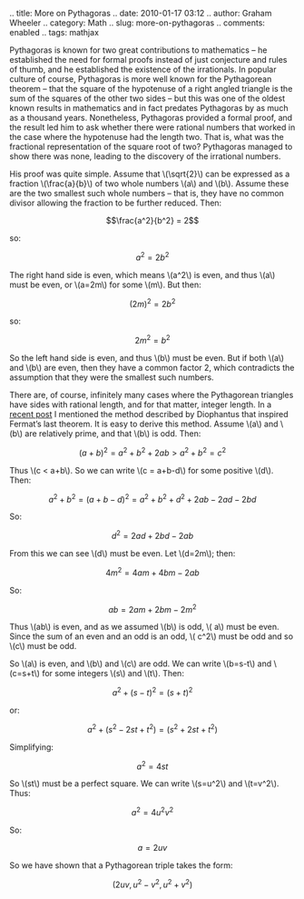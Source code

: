 .. title: More on Pythagoras
.. date: 2010-01-17 03:12
.. author: Graham Wheeler
.. category: Math
.. slug: more-on-pythagoras
.. comments: enabled
.. tags: mathjax

Pythagoras is known for two great contributions to mathematics – he
established the need for formal proofs instead of just conjecture and
rules of thumb, and he established the existence of the irrationals. In
popular culture of course, Pythagoras is more well known for the
Pythagorean theorem – that the square of the hypotenuse of a right
angled triangle is the sum of the squares of the other two sides – but
this was one of the oldest known results in mathematics and in fact
predates Pythagoras by as much as a thousand years. Nonetheless,
Pythagoras provided a formal proof, and the result led him to ask
whether there were rational numbers that worked in the case where the
hypotenuse had the length two. That is, what was the fractional
representation of the square root of two? Pythagoras managed to show
there was none, leading to the discovery of the irrational numbers.

His proof was quite simple. Assume that \\(\sqrt{2}\\) can be
expressed as a fraction \\(\frac{a}{b}\\) of two whole
numbers \\(a\\) and \\(b\\). Assume these are the two smallest
such whole numbers – that is, they have no common divisor allowing the
fraction to be further reduced. Then:
<!-- TEASER_END -->

$$\frac{a^2}{b^2} = 2$$

so:

$$a^2 = 2 b^2$$

The right hand side is even, which means \\(a^2\\) is even, and
thus \\(a\\) must be even, or \\(a=2m\\) for some \\(m\\). But
then:

$${(2m)}^2 = 2b^2$$

so:

$$2m^2 = b^2$$

So the left hand side is even, and thus \\(b\\) must be even. But if
both \\(a\\) and \\(b\\) are even, then they have a common factor
2, which contradicts the assumption that they were the smallest such
numbers.

There are, of course, infinitely many cases where the Pythagorean
triangles have sides with rational length, and for that matter, integer
length. In a [recent
post](http://magimathics.com/more-on-diophantus-and-fermat)
I mentioned the method described by Diophantus that inspired Fermat’s
last theorem. It is easy to derive this method. Assume \\(a\\)
and \\(b\\) are relatively prime, and that \\(b\\) is odd. Then:

$${(a+b)}^2 = a^2 + b^2 + 2ab > a^2 + b^2 = c^2$$

Thus \\(c < a+b\\). So we can write \\(c = a+b-d\\) for some
positive \\(d\\). Then:

$$a^2 + b^2 = {(a+b-d)}^2 = a^2 + b^2 + d^2 + 2ab -2ad -2bd$$

So:

$$d^2 = 2ad + 2bd - 2ab$$

From this we can see \\(d\\) must be even. Let \\(d=2m\\); then:

$$4m^2 = 4am+4bm-2ab$$

So:

$$ab=2am+2bm-2m^2$$

Thus \\(ab\\) is even, and as we assumed \\(b\\) is odd, \\(
a\\) must be even. Since the sum of an even and an odd is an odd, \\(
c^2\\) must be odd and so \\(c\\) must be odd.

So \\(a\\) is even, and \\(b\\) and \\(c\\) are odd. We can
write \\(b=s-t\\) and \\(c=s+t\\) for some integers \\(s\\)
and \\(t\\). Then:

$$a^2 + {(s-t)}^2 = {(s+t)}^2$$

or:

$$a^2 + (s^2 - 2st + t^2) = (s^2 + 2st + t^2)$$

Simplifying:

$$a^2 = 4st$$

So \\(st\\) must be a perfect square. We can write \\(s=u^2\\)
and \\(t=v^2\\). Thus:

$$a^2 = 4u^2v^2$$

So:

$$a=2uv$$

So we have shown that a Pythagorean triple takes the form:

$$( 2uv, u^2-v^2, u^2 + v^2 )$$

